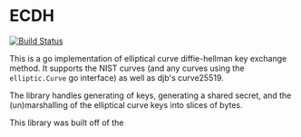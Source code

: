 # ECDH

[![Build Status](https://travis-ci.org/blockpointSystems/go-ecdh.svg?branch=master)](https://travis-ci.org/blockpointSystems/go-ecdh)

This is a go implementation of elliptical curve diffie-hellman key exchange method.
It supports the NIST curves (and any curves using the `elliptic.Curve` go interface)
as well as djb's curve25519. 

The library handles generating of keys, generating a shared secret, and the
(un)marshalling of the elliptical curve keys into slices of bytes.

This library was built off of the 
